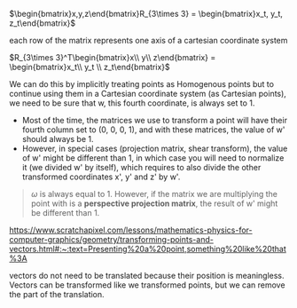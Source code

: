 $\begin{bmatrix}x,y,z\end{bmatrix}R_{3\times 3}
= \begin{bmatrix}x_t, y_t, z_t\end{bmatrix}$

each row of the matrix represents one axis of a cartesian coordinate system

$R_{3\times 3}^T\begin{bmatrix}x\\ y\\ z\end{bmatrix}
= \begin{bmatrix}x_t\\ y_t \\ z_t\end{bmatrix}$


We can do this by implicitly treating points as Homogenous points but to continue using them in a Cartesian coordinate system (as Cartesian points), we need to be sure that w, this fourth coordinate, is always set to 1.

- Most of the time, the matrices we use to transform a point will have their fourth column set to (0, 0, 0, 1), and with these matrices, the value of w' should always be 1. 
- However, in special cases (projection matrix, shear transform), the value of w' might be different than 1, in which case you will need to normalize it (we divided w' by itself), which requires to also divide the other transformed coordinates x', y' and z' by w'.

>  $\omega$ is always equal to 1. However, if the matrix we are multiplying the point with is a **perspective projection matrix**, the result of w' might be different than 1.

https://www.scratchapixel.com/lessons/mathematics-physics-for-computer-graphics/geometry/transforming-points-and-vectors.html#:~:text=Presenting%20a%20point,something%20like%20that%3A


vectors do not need to be translated because their position is meaningless. 
Vectors can be transformed like we transformed points, but we can remove the part of the translation.

